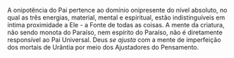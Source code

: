 A onipotência do Pai pertence ao domínio onipresente do nível absoluto, no qual as três energias, material, mental e espiritual, estão indistinguíveis em íntima proximidade a Ele - a Fonte de todas as coisas. A mente da criatura, não sendo  monota do Paraíso, nem espírito do Paraíso, não é diretamente responsível ao Pai Universal. Deus *se ajusta* com a mente de imperfeição dos mortais de Urântia por meio dos Ajustadores do Pensamento.